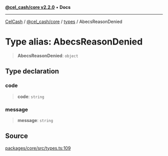 [**@cel_cash/core v2.2.0**](../../README.md) • **Docs**

***

[CelCash](../../../../packages.md) / [@cel\_cash/core](../../README.md) / [types](../README.md) / AbecsReasonDenied

# Type alias: AbecsReasonDenied

> **AbecsReasonDenied**: `object`

## Type declaration

### code

> **code**: `string`

### message

> **message**: `string`

## Source

[packages/core/src/types.ts:109](https://github.com/Pyxlab/celcash/blob/b57c7034bd65dcd5b083f272f9cfe6cc4ff73f7b/packages/core/src/types.ts#L109)
